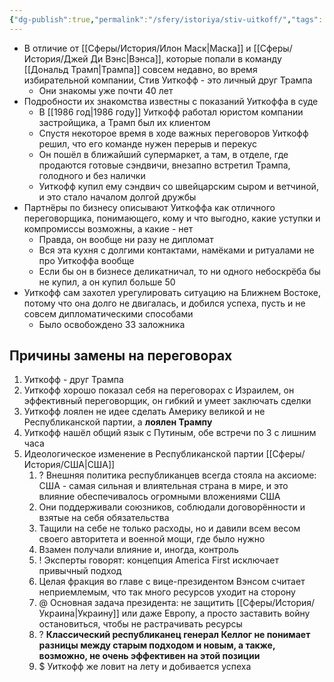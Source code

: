 ```yaml
---
{"dg-publish":true,"permalink":"/sfery/istoriya/stiv-uitkoff/","tags":["История"]}
---
```


- В отличие от [[Сферы/История/Илон Маск\|Маска]] и [[Сферы/История/Джей Ди Вэнс\|Вэнса]], которые попали в команду [[Дональд Трамп\|Трампа]] совсем недавно, во время избирательной компании, Стив Уиткофф - это личный друг Трампа 
	- Они знакомы уже почти 40 лет 
- Подробности их знакомства известны с показаний Уиткоффа в суде 
	- В [[1986 год\|1986 году]] Уиткофф работал юристом компании застройщика, а Трамп был их клиентом 
	- Спустя некоторое время в ходе важных переговоров Уиткофф решил, что его команде нужен перерыв и перекус 
	- Он пошёл в ближайший супермаркет, а там, в отделе, где продаются готовые сэндвичи, внезапно встретил Трампа, голодного и без налички 
	- Уиткофф купил ему сэндвич со швейцарским сыром и ветчиной, и это стало началом долгой дружбы 
- Партнёры по бизнесу описывают Уиткоффа как отличного переговорщика, понимающего, кому и что выгодно, какие уступки и компромиссы возможны, а какие - нет
	- Правда, он вообще ни разу не дипломат
	- Вся эта кухня с долгими контактами, намёками и ритуалами не про Уиткоффа вообще 
	- Если бы он в бизнесе деликатничал, то ни одного небоскрёба бы не купил, а он купил больше 50 
- Уиткофф сам захотел урегулировать ситуацию на Ближнем Востоке, потому что она долго не двигалась, и добился успеха, пусть и не совсем дипломатическими способами  
	- Было освобождено 33 заложника 
## Причины замены на переговорах
1. Уиткофф - друг Трампа 
2. Уиткофф хорошо показал себя на переговорах с Израилем, он эффективный переговорщик, он гибкий и умеет заключать сделки
3. Уиткофф лоялен не идее сделать Америку великой и не Республиканской партии, а **лоялен Трампу** 
4. Уиткофф нашёл общий язык с Путиным, обе встречи по 3 с лишним часа 
5. Идеологическое изменение в Республиканской партии [[Сферы/История/США\|США]] 
	1. ? Внешняя политика республиканцев всегда стояла на аксиоме: США - самая сильная и влиятельная страна в мире, и это влияние обеспечивалось огромными вложениями США 
	2. Они поддерживали союзников, соблюдали договорённости и взятые на себя обязательства 
	3. Тащили на себе не только расходы, но и давили всем весом своего авторитета и военной мощи, где было нужно
	4. Взамен получали влияние и, иногда, контроль 
	5. ! Эксперты говорят: концепция America First исключает привычный подход 
	6. Целая фракция во главе с вице-президентом Вэнсом считает неприемлемым, что так много ресурсов уходит на сторону 
	7. @ Основная задача президента: не защитить [[Сферы/История/Украина\|Украину]] или даже Европу, а просто заставить войну остановиться, чтобы не растрачивать ресурсы 
	8. ? **Классический республиканец генерал Келлог не понимает разницы между старым подходом и новым, а также, возможно, не очень эффективен на этой позиции**
	9. $ Уиткофф же ловит на лету и добивается успеха 